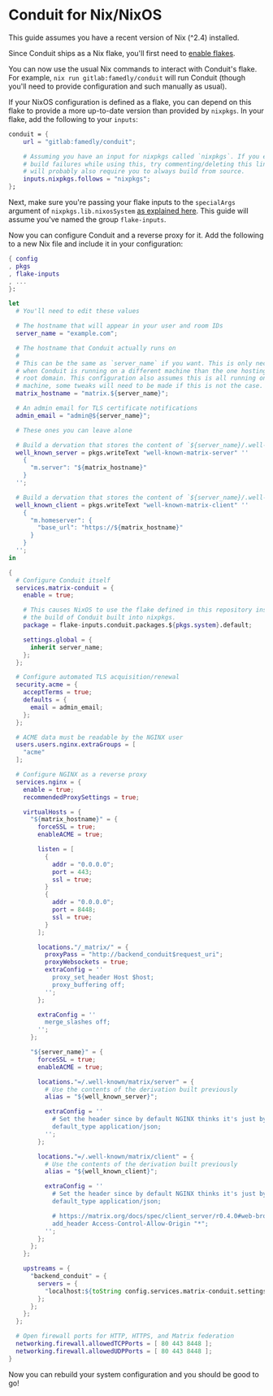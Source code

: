 # Conduit for Nix/NixOS

This guide assumes you have a recent version of Nix (^2.4) installed.

Since Conduit ships as a Nix flake, you'll first need to [enable
flakes][enable_flakes].

You can now use the usual Nix commands to interact with Conduit's flake. For
example, `nix run gitlab:famedly/conduit` will run Conduit (though you'll need
to provide configuration and such manually as usual).

If your NixOS configuration is defined as a flake, you can depend on this flake
to provide a more up-to-date version than provided by `nixpkgs`. In your flake,
add the following to your `inputs`:

```nix
conduit = {
    url = "gitlab:famedly/conduit";

    # Assuming you have an input for nixpkgs called `nixpkgs`. If you experience
    # build failures while using this, try commenting/deleting this line. This
    # will probably also require you to always build from source.
    inputs.nixpkgs.follows = "nixpkgs";
};
```

Next, make sure you're passing your flake inputs to the `specialArgs` argument
of `nixpkgs.lib.nixosSystem` [as explained here][specialargs]. This guide will
assume you've named the group `flake-inputs`.

Now you can configure Conduit and a reverse proxy for it. Add the following to
a new Nix file and include it in your configuration:

```nix
{ config
, pkgs
, flake-inputs
, ...
}:

let
  # You'll need to edit these values

  # The hostname that will appear in your user and room IDs
  server_name = "example.com";

  # The hostname that Conduit actually runs on
  #
  # This can be the same as `server_name` if you want. This is only necessary
  # when Conduit is running on a different machine than the one hosting your
  # root domain. This configuration also assumes this is all running on a single
  # machine, some tweaks will need to be made if this is not the case.
  matrix_hostname = "matrix.${server_name}";

  # An admin email for TLS certificate notifications
  admin_email = "admin@${server_name}";

  # These ones you can leave alone

  # Build a dervation that stores the content of `${server_name}/.well-known/matrix/server`
  well_known_server = pkgs.writeText "well-known-matrix-server" ''
    {
      "m.server": "${matrix_hostname}"
    }
  '';

  # Build a dervation that stores the content of `${server_name}/.well-known/matrix/client`
  well_known_client = pkgs.writeText "well-known-matrix-client" ''
    {
      "m.homeserver": {
        "base_url": "https://${matrix_hostname}"
      }
    }
  '';
in

{
  # Configure Conduit itself
  services.matrix-conduit = {
    enable = true;

    # This causes NixOS to use the flake defined in this repository instead of
    # the build of Conduit built into nixpkgs.
    package = flake-inputs.conduit.packages.${pkgs.system}.default;

    settings.global = {
      inherit server_name;
    };
  };

  # Configure automated TLS acquisition/renewal
  security.acme = {
    acceptTerms = true;
    defaults = {
      email = admin_email;
    };
  };

  # ACME data must be readable by the NGINX user
  users.users.nginx.extraGroups = [
    "acme"
  ];

  # Configure NGINX as a reverse proxy
  services.nginx = {
    enable = true;
    recommendedProxySettings = true;

    virtualHosts = {
      "${matrix_hostname}" = {
        forceSSL = true;
        enableACME = true;

        listen = [
          {
            addr = "0.0.0.0";
            port = 443;
            ssl = true;
          }
          {
            addr = "0.0.0.0";
            port = 8448;
            ssl = true;
          }
        ];

        locations."/_matrix/" = {
          proxyPass = "http://backend_conduit$request_uri";
          proxyWebsockets = true;
          extraConfig = ''
            proxy_set_header Host $host;
            proxy_buffering off;
          '';
        };

        extraConfig = ''
          merge_slashes off;
        '';
      };

      "${server_name}" = {
        forceSSL = true;
        enableACME = true;

        locations."=/.well-known/matrix/server" = {
          # Use the contents of the derivation built previously
          alias = "${well_known_server}";

          extraConfig = ''
            # Set the header since by default NGINX thinks it's just bytes
            default_type application/json;
          '';
        };

        locations."=/.well-known/matrix/client" = {
          # Use the contents of the derivation built previously
          alias = "${well_known_client}";

          extraConfig = ''
            # Set the header since by default NGINX thinks it's just bytes
            default_type application/json;

            # https://matrix.org/docs/spec/client_server/r0.4.0#web-browser-clients
            add_header Access-Control-Allow-Origin "*";
          '';
        };
      };
    };

    upstreams = {
      "backend_conduit" = {
        servers = {
          "localhost:${toString config.services.matrix-conduit.settings.global.port}" = { };
        };
      };
    };
  };

  # Open firewall ports for HTTP, HTTPS, and Matrix federation
  networking.firewall.allowedTCPPorts = [ 80 443 8448 ];
  networking.firewall.allowedUDPPorts = [ 80 443 8448 ];
}
```

Now you can rebuild your system configuration and you should be good to go!

[enable_flakes]: https://nixos.wiki/wiki/Flakes#Enable_flakes

[specialargs]: https://nixos.wiki/wiki/Flakes#Using_nix_flakes_with_NixOS
